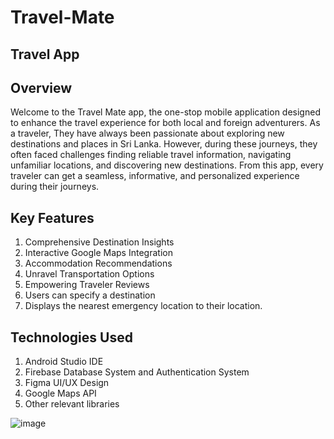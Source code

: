 # Travel-Mate
## Travel App

## Overview
Welcome to the Travel Mate app, the one-stop mobile application designed to enhance the travel experience for both local and foreign adventurers. As a traveler, They have always been passionate about exploring new destinations and places in Sri Lanka.
However, during these journeys, they often faced challenges finding reliable travel information, navigating unfamiliar locations, and discovering new destinations. From this app, every traveler can get a seamless, informative, and personalized experience during their journeys.

## Key Features
1. Comprehensive Destination Insights
2. Interactive Google Maps Integration
3. Accommodation Recommendations
4. Unravel Transportation Options
5. Empowering Traveler Reviews 
6. Users can specify a destination
7. Displays the nearest emergency location to their location.

## Technologies Used
1. Android Studio IDE
2. Firebase Database System and Authentication System
3. Figma UI/UX Design
4. Google Maps API
5. Other relevant libraries

![image](https://github.com/NaveenSa98/Travel-app/assets/140111923/d16934b1-7e64-4b7d-b041-56485da8b419)






